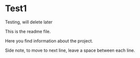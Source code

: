 # Test1
Testing, will delete later

This is the readme file.

Here you find information about the project.

Side note, to move to next line, leave a space between each line.
